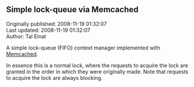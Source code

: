 ## Simple lock-queue via Memcached  
Originally published: 2008-11-19 01:32:07  
Last updated: 2008-11-19 01:32:07  
Author: Tal Einat  
  
A simple lock-queue (FIFO) context manager implemented with [Memcached](http://www.danga.com/memcached/).

In essence this is a normal lock, where the requests to acquire the lock are granted in the order in which they were originally made. Note that requests to acquire the lock are always blocking.